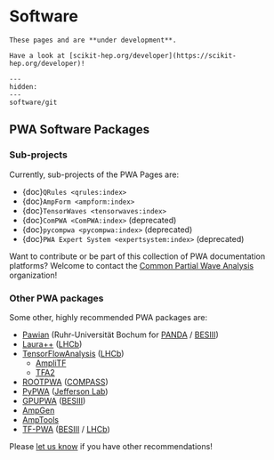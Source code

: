 <!-- cspell:ignore ampli gpupwa rootpwa Universität -->

# Software

```{warning}
These pages and are **under development**.
```

```{tip}
Have a look at [scikit-hep.org/developer](https://scikit-hep.org/developer)!
```

```{toctree}
---
hidden:
---
software/git
```

## PWA Software Packages

### Sub-projects

Currently, sub-projects of the PWA Pages are:

- {doc}`QRules <qrules:index>`
- {doc}`AmpForm <ampform:index>`
- {doc}`TensorWaves <tensorwaves:index>`
- {doc}`ComPWA <ComPWA:index>` (deprecated)
- {doc}`pycompwa <pycompwa:index>` (deprecated)
- {doc}`PWA Expert System <expertsystem:index>` (deprecated)

Want to contribute or be part of this collection of PWA documentation
platforms? Welcome to contact the
[Common Partial Wave Analysis](https://github.com/ComPWA) organization!

### Other PWA packages

Some other, highly recommended PWA packages are:

- [Pawian](https://panda-wiki.gsi.de/foswiki/bin/view/PWA/PawianPwaSoftware)
  (Ruhr-Universität Bochum for [PANDA](https://panda.gsi.de) /
  [BESIII](http://bes3.ihep.ac.cn))
- [Laura++](https://doi.org/10.1016/j.cpc.2018.04.017)
  ([LHCb](https://lhcb.web.cern.ch))
- [TensorFlowAnalysis](https://gitlab.cern.ch/poluekt/TensorFlowAnalysis)
  ([LHCb](https://lhcb.web.cern.ch))
  - [AmpliTF](https://github.com/apoluekt/AmpliTF)
  - [TFA2](https://github.com/apoluekt/TFA2)
- [ROOTPWA](https://github.com/ROOTPWA-Maintainers/ROOTPWA)
  ([COMPASS](https://home.cern/science/experiments/compass))
- [PyPWA](https://pypwa.jlab.org) ([Jefferson Lab](https://www.jlab.org))
- [GPUPWA](https://sourceforge.net/projects/gpupwa)
  ([BESIII](http://bes3.ihep.ac.cn))
- [AmpGen](https://github.com/GooFit/AmpGen/blob/master/README.md)
- [AmpTools](https://github.com/mashephe/AmpTools)
- [TF-PWA](https://tf-pwa.rtfd.io) ([BESIII](http://bes3.ihep.ac.cn) /
  [LHCb](https://lhcb.web.cern.ch))

Please
[let us know](https://github.com/ComPWA/PWA-pages/issues/new?title=Missing%20PWA%20package)
if you have other recommendations!
